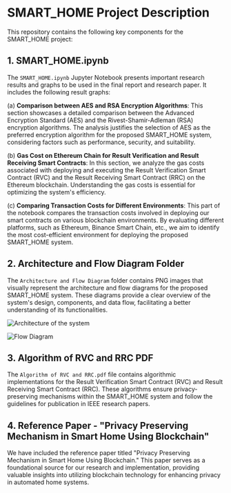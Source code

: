 # SMART_HOME Project Description

This repository contains the following key components for the SMART_HOME project:

## 1. SMART_HOME.ipynb

The `SMART_HOME.ipynb` Jupyter Notebook presents important research results and graphs to be used in the final report and research paper. It includes the following result graphs:

(a) **Comparison between AES and RSA Encryption Algorithms**:
    This section showcases a detailed comparison between the Advanced Encryption Standard (AES) and the Rivest-Shamir-Adleman (RSA) encryption algorithms. The analysis justifies the selection of AES as the preferred encryption algorithm for the proposed SMART_HOME system, considering factors such as performance, security, and suitability.

(b) **Gas Cost on Ethereum Chain for Result Verification and Result Receiving Smart Contracts**:
    In this section, we analyze the gas costs associated with deploying and executing the Result Verification Smart Contract (RVC) and the Result Receiving Smart Contract (RRC) on the Ethereum blockchain. Understanding the gas costs is essential for optimizing the system's efficiency.

(c) **Comparing Transaction Costs for Different Environments**:
    This part of the notebook compares the transaction costs involved in deploying our smart contracts on various blockchain environments. By evaluating different platforms, such as Ethereum, Binance Smart Chain, etc., we aim to identify the most cost-efficient environment for deploying the proposed SMART_HOME system.

## 2. Architecture and Flow Diagram Folder

The `Architecture and Flow Diagram` folder contains PNG images that visually represent the architecture and flow diagrams for the proposed SMART_HOME system. These diagrams provide a clear overview of the system's design, components, and data flow, facilitating a better understanding of its functionalities.

![Architecture of the system](https://github.com/sourabh59-coder/BTP-Smart-Home-/assets/77907942/abe5979c-6c3c-4a53-ad76-8ace8b32b80c)

![Flow Diagram](https://github.com/sourabh59-coder/BTP-Smart-Home-/assets/77907942/601f75d0-f692-4ba3-b891-de572ac48731)


## 3. Algorithm of RVC and RRC PDF

The `Algorithm of RVC and RRC.pdf` file contains algorithmic implementations for the Result Verification Smart Contract (RVC) and Result Receiving Smart Contract (RRC). These algorithms ensure privacy-preserving mechanisms within the SMART_HOME system and follow the guidelines for publication in IEEE research papers.

## 4. Reference Paper - "Privacy Preserving Mechanism in Smart Home Using Blockchain"

We have included the reference paper titled "Privacy Preserving Mechanism in Smart Home Using Blockchain." This paper serves as a foundational source for our research and implementation, providing valuable insights into utilizing blockchain technology for enhancing privacy in automated home systems.
